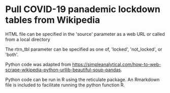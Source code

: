 # Pull COVID-19 panademic lockdown tables from Wikipedia

HTML file can be specified in the 'source' parameter as a web URL or called from a local directory 

The rtrn_tbl parameter can be specified as one of, 'locked', 'not_locked', or 'both'.

Python code was adapted from https://simpleanalytical.com/how-to-web-scrape-wikipedia-python-urllib-beautiful-soup-pandas.

Python code can be run in R using the reticulate package. An Rmarkdown file is included to facilitate running the python function R.